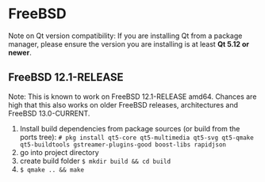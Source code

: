 # FreeBSD

Note on Qt version compatibility: If you are installing Qt from a package manager, please ensure the version you are installing is at least **Qt 5.12 or newer**.

## FreeBSD 12.1-RELEASE

Note: This is known to work on FreeBSD 12.1-RELEASE amd64. Chances are
high that this also works on older FreeBSD releases, architectures and
FreeBSD 13.0-CURRENT.

1. Install build dependencies from package sources (or build from the
   ports tree): `# pkg install qt5-core qt5-multimedia qt5-svg
   qt5-qmake qt5-buildtools gstreamer-plugins-good boost-libs
   rapidjson`
1. go into project directory
1. create build folder `$ mkdir build && cd build`
1. `$ qmake .. && make`
